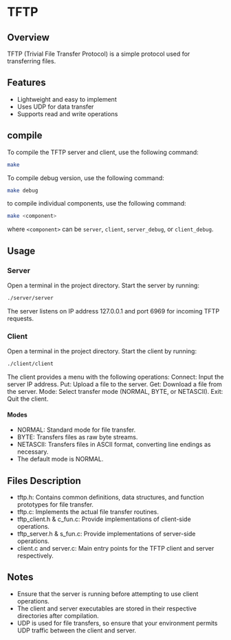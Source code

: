 # TFTP

## Overview
TFTP (Trivial File Transfer Protocol) is a simple protocol used for transferring files.

## Features
- Lightweight and easy to implement
- Uses UDP for data transfer
- Supports read and write operations

## compile
To compile the TFTP server and client, use the following command:
```bash
make
```
To compile debug version, use the following command:
```bash
make debug
```
to compile individual components, use the following command:
```bash
make <component>
```
where `<component>` can be `server`, `client`, `server_debug`, or `client_debug`.

## Usage
### Server
Open a terminal in the project directory.
Start the server by running:
```bash
./server/server
```
The server listens on IP address 127.0.0.1 and port 6969 for incoming TFTP requests.
### Client
Open a terminal in the project directory.
Start the client by running:
```bash
./client/client
```
The client provides a menu with the following operations:
Connect: Input the server IP address.
Put: Upload a file to the server.
Get: Download a file from the server.
Mode: Select transfer mode (NORMAL, BYTE, or NETASCII).
Exit: Quit the client.

#### Modes
- NORMAL: Standard mode for file transfer.
- BYTE: Transfers files as raw byte streams.
- NETASCII: Transfers files in ASCII format, converting line endings as necessary.
- The default mode is NORMAL.

## Files Description
- tftp.h: Contains common definitions, data structures, and function prototypes for file transfer.
- tftp.c: Implements the actual file transfer routines.
- tftp_client.h & c_fun.c: Provide implementations of client-side operations.
- tftp_server.h & s_fun.c: Provide implementations of server-side operations.
- client.c and server.c: Main entry points for the TFTP client and server respectively.

## Notes
- Ensure that the server is running before attempting to use client operations.
- The client and server executables are stored in their respective directories after compilation.
- UDP is used for file transfers, so ensure that your environment permits UDP traffic between the client and server.